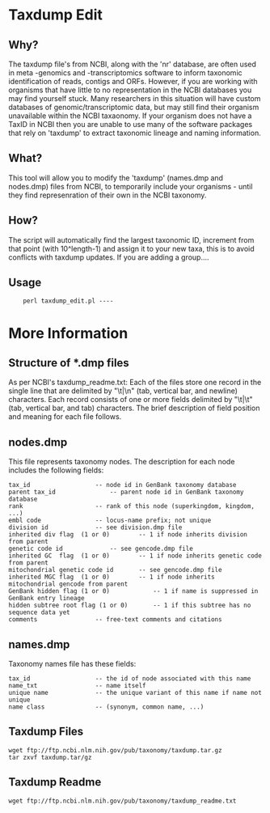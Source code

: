 # Taxdump Edit

## Why?
The taxdump file's from NCBI, along with the 'nr' database, are often used in meta -genomics and -transcriptomics software to inform taxonomic identification of reads, contigs and ORFs. However, if you are working with organisms that have little to no representation in the NCBI databases you may find yourself stuck. Many researchers in this situation will have custom databases of genomic/transcriptomic data, but may still find their organism unavailable within the NCBI taxaonomy. If your organism does not have a TaxID in NCBI then you are unable to use many of the software packages that rely on 'taxdump' to extract taxonomic lineage and naming information.

## What?
This tool will allow you to modify the 'taxdump' (names.dmp and nodes.dmp) files from NCBI, to temporarily include your organisms - until they find represenration of their own in the NCBI taxonomy.

## How?
The script will automatically find the largest taxonomic ID, increment from that point (with 10^length-1) and assign it to your new taxa, this is to avoid conflicts with taxdump updates. If you are adding a group.... 

## Usage
```
    perl taxdump_edit.pl ----
```

# More Information 
## Structure of \*.dmp files
As per NCBI's taxdump_readme.txt:
Each of the files store one record in the single line that are delimited by "\t|\n" (tab, vertical bar, and newline) characters. Each record consists of one or more fields delimited by "\t|\t" (tab, vertical bar, and tab) characters. The brief description of field position and meaning for each file follows.

## nodes.dmp
This file represents taxonomy nodes. The description for each node includes the following fields:

	tax_id					-- node id in GenBank taxonomy database
 	parent tax_id				-- parent node id in GenBank taxonomy database
 	rank					-- rank of this node (superkingdom, kingdom, ...) 
 	embl code				-- locus-name prefix; not unique
 	division id				-- see division.dmp file
 	inherited div flag  (1 or 0)		-- 1 if node inherits division from parent
 	genetic code id				-- see gencode.dmp file
 	inherited GC  flag  (1 or 0)		-- 1 if node inherits genetic code from parent
 	mitochondrial genetic code id		-- see gencode.dmp file
 	inherited MGC flag  (1 or 0)		-- 1 if node inherits mitochondrial gencode from parent
 	GenBank hidden flag (1 or 0)            -- 1 if name is suppressed in GenBank entry lineage
 	hidden subtree root flag (1 or 0)       -- 1 if this subtree has no sequence data yet
 	comments				-- free-text comments and citations

## names.dmp
Taxonomy names file has these fields:

	tax_id					-- the id of node associated with this name
	name_txt				-- name itself
	unique name				-- the unique variant of this name if name not unique
	name class				-- (synonym, common name, ...)

## Taxdump Files
```
wget ftp://ftp.ncbi.nlm.nih.gov/pub/taxonomy/taxdump.tar.gz
tar zxvf taxdump.tar/gz
```

## Taxdump Readme
```
wget ftp://ftp.ncbi.nlm.nih.gov/pub/taxonomy/taxdump_readme.txt
```

